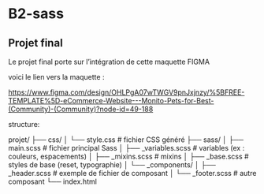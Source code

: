 # B2-sass

## Projet final

Le projet final porte sur l’intégration de cette maquette FIGMA

voici le lien vers la maquette :

https://www.figma.com/design/OHLPgA07wTWGV9pnJxjnzy/%5BFREE-TEMPLATE%5D-eCommerce-Website---Monito-Pets-for-Best-(Community)-(Community)?node-id=49-188


structure:

projet/
├── css/
│   └── style.css           # fichier CSS généré
├── sass/
│   ├── main.scss           # fichier principal Sass
│   ├── _variables.scss     # variables (ex : couleurs, espacements)
│   ├── _mixins.scss        # mixins
│   ├── _base.scss          # styles de base (reset, typographie)
│   └── _components/
│       ├── _header.scss    # exemple de fichier de composant
│       └── _footer.scss    # autre composant
└── index.html
